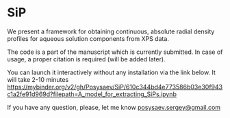 # SiP
We present a  framework for obtaining continuous, absolute radial density profiles for aqueous solution components from XPS data.

The code is a part of the manuscript which is currently submitted. In case of usage, a proper citation is required (will be added later). 

You can launch it interactively without any installation via the link below. It will take 2-10 minutes
https://mybinder.org/v2/gh/Posysaev/SiP/610c344bd4e773586b03e30f943c1a2fe91d969d?filepath=A_model_for_extracting_SiPs.ipynb

If you have any question, please, let me know posysaev.sergey@gmail.com
